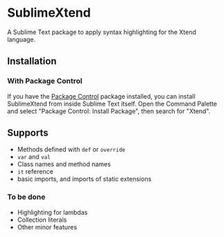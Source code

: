 SublimeXtend
============

A Sublime Text package to apply syntax highlighting for the Xtend language.

## Installation ##

### With Package Control ###

If you have the [Package Control][package_control] package installed, you can install SublimeXtend from inside Sublime Text itself. Open the Command Palette and select "Package Control: Install Package", then search for "Xtend".

## Supports ##

* Methods defined with `def` or `override`
* `var` and `val`
* Class names and method names
* `it` reference
* basic imports, and imports of static extensions

### To be done ###

* Highlighting for lambdas
* Collection literals
* Other minor features

[sublime]: http://www.sublimetext.com/
[package_control]: http://wbond.net/sublime_packages/package_control
